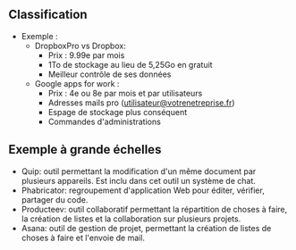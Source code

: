 ## Classification

- Exemple :
    - DropboxPro vs Dropbox:
         - Prix : 9.99e par mois
         - 1To de stockage au lieu de 5,25Go en gratuit
         - Meilleur contrôle de ses données
    - Google apps for work :
         - Prix : 4e ou 8e par mois et par utilisateurs
         - Adresses mails pro (utilisateur@votrenetreprise.fr)
         - Espage de stockage plus conséquent
         - Commandes d'administrations

## Exemple à grande échelles

- Quip: outil permettant la modification d'un même document par plusieurs appareils. Est inclu dans cet outil un système de chat.
- Phabricator: regroupement d'application Web pour éditer, vérifier, partager du code.
- Producteev: outil collaboratif permettant la répartition de choses à faire, la création de listes et la collaboration sur plusieurs projets.
- Asana: outil de gestion de projet, permettant la création de listes de choses à faire et l'envoie de mail.
